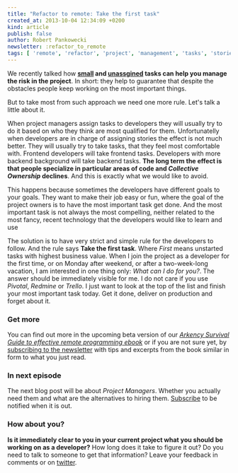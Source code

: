 ```yaml
---
title: "Refactor to remote: Take the first task"
created_at: 2013-10-04 12:34:09 +0200
kind: article
publish: false
author: Robert Pankowecki
newsletter: :refactor_to_remote
tags: [ 'remote', 'refactor', 'project', 'management', 'tasks', 'stories', 'unassgined' ]
---
```


We recently talked how **[small](/2013/09/story-of-size-1/)
and [unassgined](/2013/10/refactor-to-remote-leave-tasks-unassigned/)
tasks can help you manage the risk in the project**. In short: they help to
guarantee that despite the obstacles people keep working on the most important
things.

But to take most from such
approach we need one more rule. Let's talk a little about it.

<!-- more -->

When project managers assign tasks to developers they will usually try to do it
based on who they think are most qualified for them. Unfortunatelly when
developers are in charge of assigning stories the effect is not much better. They
will usually try to take tasks, that they feel most comfortable with. Frontend
developers will take frontend tasks. Developers with more backend background
will take backend tasks. **The long term the effect is that people specialize in
particular areas of code and _Collective Ownership_ declines**. And this is exactly
what we would like to avoid.

This happens because sometimes the developers have different goals to your goals.
They want to make their job easy or fun, where the goal of the project owners is
to have the most important task get done. And the most important task is not
always the most compelling, neither related to the most fancy, recent technology
that the developers would like to learn and use 

The solution is to have very strict and simple rule for the developers to follow. And the
rule says **Take the first task**. Where _First_ means unstarted tasks with highest
business value. When I join the project as a developer for the first time, or
on Monday after weekend, or after a two-week-long vacation, I am interested in
one thing only: _What can I do for you?_. The answer should be immediately
visible for me. I do not care if you use _Pivotal_, _Redmine_ or _Trello_. I just
want to look at the top of the list and finish your most important task today.
Get it done, deliver on production and forget about it.

### Get more

You can find out more in the upcoming beta version of our
_[Arkency Survival Guide to effective remote programming ebook](http://sbx.sk/Ak8L)_
or if you are not sure yet, by [subscribing to the newsletter](http://arkency.us5.list-manage.com/subscribe?u=1bb42b52984bfa86e2ce35215&id=aed2a3766f)
with tips and excerpts from the book similar in form to what you just read.

### In next episode

The next blog post will be about _Project Managers_. Whether you actually need them
and what are the alternatives to hiring them.
[Subscribe](http://arkency.us5.list-manage.com/subscribe?u=1bb42b52984bfa86e2ce35215&id=aed2a3766f)
to be notified when it is out.

### How about you?

**Is it immediately clear to you in your current project what you should be
working on as a developer?** How long does it take to figure it out? Do you need to
talk to someone to get that information? Leave your feedback in comments or 
on [twitter](https://twitter.com/intent/tweet?source=webclient&text=Hi+%40arkency+I+have+just+joined+a+new+project+and+it+takes+me+XYZ+seconds%2Fminutes%2Fdays+to+figure+out+what+to+work+on).
